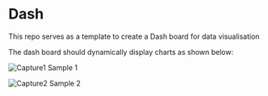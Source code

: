 # Dash

This repo serves as a template to create a Dash board for data visualisation

The dash board should dynamically display charts as shown below:

![Capture1](https://user-images.githubusercontent.com/70529335/119010429-9fc3bb00-b9c6-11eb-971f-4e3a3ea27c58.JPG)
Sample 1

![Capture2](https://user-images.githubusercontent.com/70529335/119010440-a2261500-b9c6-11eb-9500-481deba26d3e.JPG)
Sample 2
